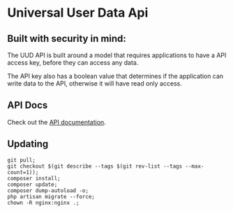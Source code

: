 # Universal User Data Api

## Built with security in mind:

The UUD API is built around a model that requires applications to have a API access key, before they can access any data.

The API key also has a boolean value that determines if the application can write data to the API, otherwise it will have read only access.

## API Docs

Check out the [API documentation](https://databridge.sage.edu/docs/).

## Updating

```
git pull;
git checkout $(git describe --tags $(git rev-list --tags --max-count=1));
composer install;
composer update;
composer dump-autoload -o;
php artisan migrate --force;
chown -R nginx:nginx .;
```
